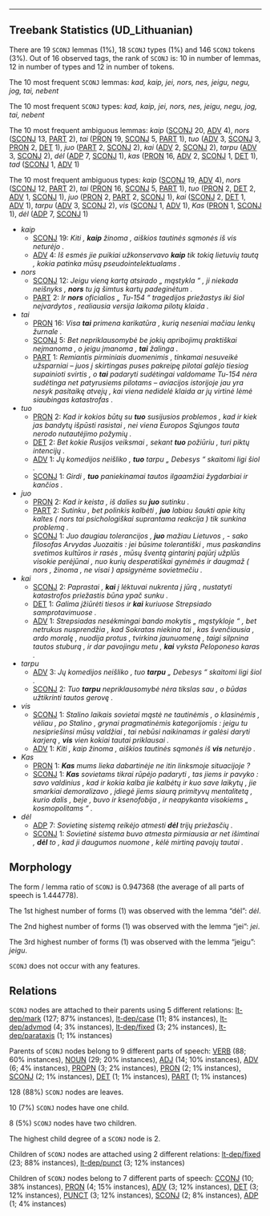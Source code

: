 

--------------------------------------------------------------------------------

## Treebank Statistics (UD_Lithuanian)

There are 19 `SCONJ` lemmas (1%), 18 `SCONJ` types (1%) and 146 `SCONJ` tokens (3%).
Out of 16 observed tags, the rank of `SCONJ` is: 10 in number of lemmas, 12 in number of types and 12 in number of tokens.

The 10 most frequent `SCONJ` lemmas: <em>kad, kaip, jei, nors, nes, jeigu, negu, jog, tai, nebent</em>

The 10 most frequent `SCONJ` types:  <em>kad, kaip, jei, nors, nes, jeigu, negu, jog, tai, nebent</em>

The 10 most frequent ambiguous lemmas: <em>kaip</em> ([SCONJ]() 20, [ADV]() 4), <em>nors</em> ([SCONJ]() 13, [PART]() 2), <em>tai</em> ([PRON]() 19, [SCONJ]() 5, [PART]() 1), <em>tuo</em> ([ADV]() 3, [SCONJ]() 3, [PRON]() 2, [DET]() 1), <em>juo</em> ([PART]() 2, [SCONJ]() 2), <em>kai</em> ([ADV]() 2, [SCONJ]() 2), <em>tarpu</em> ([ADV]() 3, [SCONJ]() 2), <em>dėl</em> ([ADP]() 7, [SCONJ]() 1), <em>kas</em> ([PRON]() 16, [ADV]() 2, [SCONJ]() 1, [DET]() 1), <em>tad</em> ([SCONJ]() 1, [ADV]() 1)

The 10 most frequent ambiguous types:  <em>kaip</em> ([SCONJ]() 19, [ADV]() 4), <em>nors</em> ([SCONJ]() 12, [PART]() 2), <em>tai</em> ([PRON]() 16, [SCONJ]() 5, [PART]() 1), <em>tuo</em> ([PRON]() 2, [DET]() 2, [ADV]() 1, [SCONJ]() 1), <em>juo</em> ([PRON]() 2, [PART]() 2, [SCONJ]() 1), <em>kai</em> ([SCONJ]() 2, [DET]() 1, [ADV]() 1), <em>tarpu</em> ([ADV]() 3, [SCONJ]() 2), <em>vis</em> ([SCONJ]() 1, [ADV]() 1), <em>Kas</em> ([PRON]() 1, [SCONJ]() 1), <em>dėl</em> ([ADP]() 7, [SCONJ]() 1)


* <em>kaip</em>
  * [SCONJ]() 19: <em>Kiti , <b>kaip</b> žinoma , aiškios tautinės sąmonės iš vis neturėjo .</em>
  * [ADV]() 4: <em>Iš esmės jie puikiai užkonservavo <b>kaip</b> tik tokią lietuvių tautą , kokia patinka mūsų pseudointelektualams .</em>
* <em>nors</em>
  * [SCONJ]() 12: <em>Jeigu vieną kartą atsirado „ mąstykla “ , ji niekada neišnyks , <b>nors</b> tu ją šimtus kartų padeginėtum .</em>
  * [PART]() 2: <em>Ir <b>nors</b> oficialios „ Tu-154 “ tragedijos priežastys iki šiol neįvardytos , realiausia versija laikoma pilotų klaida .</em>
* <em>tai</em>
  * [PRON]() 16: <em>Visa <b>tai</b> primena karikatūra , kurią neseniai mačiau lenkų žurnale .</em>
  * [SCONJ]() 5: <em>Bet nepriklausomybė be jokių apribojimų praktiškai neįmanoma , o jeigu įmanoma , <b>tai</b> žalinga .</em>
  * [PART]() 1: <em>Remiantis pirminiais duomenimis , tinkamai nesuveikė užsparniai – juos į skirtingas puses pakreipę pilotai galėjo tiesiog supainioti svirtis , o <b>tai</b> padaryti sudėtingai valdomame Tu-154 nėra sudėtinga net patyrusiems pilotams – aviacijos istorijoje jau yra nesyk pasitaikę atvejų , kai viena nedidelė klaida ar jų virtinė lėmė siaubingas katastrofas .</em>
* <em>tuo</em>
  * [PRON]() 2: <em>Kad ir kokios būtų su <b>tuo</b> susijusios problemos , kad ir kiek jas bandytų išpūsti rasistai , nei viena Europos Sąjungos tauta nerodo nutautėjimo požymių .</em>
  * [DET]() 2: <em>Bet kokie Rusijos veiksmai , sekant <b>tuo</b> požiūriu , turi piktų intencijų .</em>
  * [ADV]() 1: <em>Jų komedijos neišliko , <b>tuo</b> tarpu „ Debesys “ skaitomi ligi šiol .</em>
  * [SCONJ]() 1: <em>Girdi , <b>tuo</b> paniekinamai tautos ilgaamžiai žygdarbiai ir kančios .</em>
* <em>juo</em>
  * [PRON]() 2: <em>Kad ir keista , iš dalies su <b>juo</b> sutinku .</em>
  * [PART]() 2: <em>Sutinku , bet polinkis kalbėti , <b>juo</b> labiau šaukti apie kitų kaltes ( nors tai psichologiškai suprantama reakcija ) tik sunkina problemą .</em>
  * [SCONJ]() 1: <em>Juo daugiau tolerancijos , <b>juo</b> mažiau Lietuvos , - sako filosofas Arvydas Juozaitis : jei būsime tolerantiški , mus paskandins svetimos kultūros ir rasės , mūsų šventą gintarinį pajūrį užplūs visokie perėjūnai , nuo kurių desperatiškai gynėmės ir daugmaž ( nors , žinoma , ne visai ) apsigynėme sovietmečiu .</em>
* <em>kai</em>
  * [SCONJ]() 2: <em>Paprastai , <b>kai</b> į lėktuvai nukrenta į jūrą , nustatyti katastrofos priežastis būna ypač sunku .</em>
  * [DET]() 1: <em>Galima įžiūrėti tiesos ir <b>kai</b> kuriuose Strepsiado samprotavimuose .</em>
  * [ADV]() 1: <em>Strepsiadas nesėkmingai bando mokytis „ mąstykloje “ , bet netrukus nusprendžia , kad Sokratas niekina tai , kas švenčiausia , ardo moralę , nuodija protus , tvirkina jaunuomenę , taigi silpnina tautos stuburą , ir dar pavojingu metu , <b>kai</b> vyksta Peloponeso karas .</em>
* <em>tarpu</em>
  * [ADV]() 3: <em>Jų komedijos neišliko , tuo <b>tarpu</b> „ Debesys “ skaitomi ligi šiol .</em>
  * [SCONJ]() 2: <em>Tuo <b>tarpu</b> nepriklausomybė nėra tikslas sau , o būdas užtikrinti tautos gerovę .</em>
* <em>vis</em>
  * [SCONJ]() 1: <em>Stalino laikais sovietai mąstė ne tautinėmis , o klasinėmis , vėliau , po Stalino , grynai pragmatinėmis kategorijomis : jeigu tu nesipriešinsi mūsų valdžiai , tai nebūsi naikinamas ir galėsi daryti karjerą , <b>vis</b> vien kokiai tautai priklausai .</em>
  * [ADV]() 1: <em>Kiti , kaip žinoma , aiškios tautinės sąmonės iš <b>vis</b> neturėjo .</em>
* <em>Kas</em>
  * [PRON]() 1: <em><b>Kas</b> mums lieka dabartinėje ne itin linksmoje situacijoje ?</em>
  * [SCONJ]() 1: <em><b>Kas</b> sovietams tikrai rūpėjo padaryti , tas jiems ir pavyko : savo valdinius , kad ir kokia kalba jie kalbėtų ir kuo save laikytų , jie smarkiai demoralizavo , įdiegė jiems siaurą primityvų mentalitetą , kurio dalis , beje , buvo ir ksenofobija , ir neapykanta visokiems „ kosmopolitams “ .</em>
* <em>dėl</em>
  * [ADP]() 7: <em>Sovietinę sistemą reikėjo atmesti <b>dėl</b> trijų priežasčių .</em>
  * [SCONJ]() 1: <em>Sovietinė sistema buvo atmesta pirmiausia ar net išimtinai , <b>dėl</b> to , kad ji daugumos nuomone , kėlė mirtiną pavojų tautai .</em>

## Morphology

The form / lemma ratio of `SCONJ` is 0.947368 (the average of all parts of speech is 1.444778).

The 1st highest number of forms (1) was observed with the lemma “dėl”: <em>dėl</em>.

The 2nd highest number of forms (1) was observed with the lemma “jei”: <em>jei</em>.

The 3rd highest number of forms (1) was observed with the lemma “jeigu”: <em>jeigu</em>.

`SCONJ` does not occur with any features.


## Relations

`SCONJ` nodes are attached to their parents using 5 different relations: [lt-dep/mark]() (127; 87% instances), [lt-dep/case]() (11; 8% instances), [lt-dep/advmod]() (4; 3% instances), [lt-dep/fixed]() (3; 2% instances), [lt-dep/parataxis]() (1; 1% instances)

Parents of `SCONJ` nodes belong to 9 different parts of speech: [VERB]() (88; 60% instances), [NOUN]() (29; 20% instances), [ADJ]() (14; 10% instances), [ADV]() (6; 4% instances), [PROPN]() (3; 2% instances), [PRON]() (2; 1% instances), [SCONJ]() (2; 1% instances), [DET]() (1; 1% instances), [PART]() (1; 1% instances)

128 (88%) `SCONJ` nodes are leaves.

10 (7%) `SCONJ` nodes have one child.

8 (5%) `SCONJ` nodes have two children.

The highest child degree of a `SCONJ` node is 2.

Children of `SCONJ` nodes are attached using 2 different relations: [lt-dep/fixed]() (23; 88% instances), [lt-dep/punct]() (3; 12% instances)

Children of `SCONJ` nodes belong to 7 different parts of speech: [CCONJ]() (10; 38% instances), [PRON]() (4; 15% instances), [ADV]() (3; 12% instances), [DET]() (3; 12% instances), [PUNCT]() (3; 12% instances), [SCONJ]() (2; 8% instances), [ADP]() (1; 4% instances)

